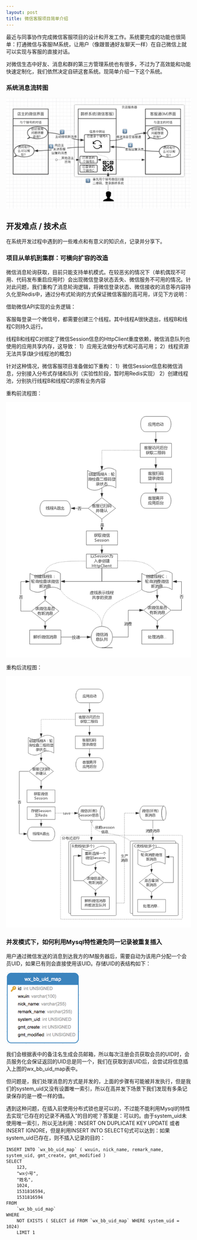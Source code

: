 ```yaml
---
layout: post
title: 微信客服项目简单介绍
---
```


最近与同事协作完成微信客服项目的设计和开发工作。系统要完成的功能也很简单：打通微信与客服IM系统，让用户（像跟普通好友聊天一样）在自己微信上就可以实现与客服的直接对话。

对微信生态中好友、消息和群的第三方管理系统也有很多，不过为了高效能和功能快速定制化，我们依然决定自研这套系统。现简单介绍一下这个系统。

### 系统消息流转图
![](/images/2018-08/weixin-kefu-1.png)


## 开发难点 / 技术点

在系统开发过程中遇到的一些难点和有意义的知识点，记录并分享下。

### 项目从单机到集群：可横向扩容的改造

微信消息轮询获取，目前只能支持单机模式。在较恶劣的情况下（单机偶现不可用、代码发布重启应用时）会出现微信登录状态丢失、微信服务不可用的情况。针对此问题，我们重构了消息轮询逻辑，将微信登录状态、微信接收的消息等内容持久化至Redis中，通过分布式轮询的方式保证微信客服的高可用，详见下方说明：

借助微信API实现的业务逻辑：

客服每登录一个微信号，都需要创建三个线程。其中线程A很快退出，线程B和线程C则持久运行。

线程B和线程C对绑定了微信Session信息的HttpClient重度依赖，微信消息队列也使用的应用共享内存，这导致：
1）应用无法做分布式和可高可用；
2）线程资源无法共享(缺少线程池的概念)

针对这种情况，微信客服项目准备做如下重构：
1）微信Session信息和微信消息，分别接入分布式存储和队列（实验性阶段，暂时用Redis实现）
2）创建线程池，分别执行线程B和线程C的原有业务内容

重构前流程图：

![](/images/2018-08/weixin-kefu-2.png)

重构后流程图：


![](/images/2018-08/weixin-kefu-3.png)

### 并发模式下，如何利用Mysql特性避免同一记录被重复插入
用户通过微信发送的消息到达我方的IM服务器后，需要自动为该用户分配一个会员UID，如果已有则会直接使用该UID。存储UID的表结构如下：

![](/images/2018-08/weixin-kefu-4.png)


我们会根据表中的备注名生成会员邮箱，所以每次注册会员获取会员的UID时，会员服务化会保证返回的UID总是同一个，我们在获取到该UID后，会尝试将信息插入上图的wx_bb_uid_map表中。

但问题是，我们处理消息的方式是并发的，上面的步骤有可能被并发执行，但是我们的system_uid又没有设置唯一索引，所以在高并发下场景下我们发现有多条记录保存的是一模一样的值。

遇到这种问题，在插入前使用分布式锁也是可以的，不过能不能利用Mysql的特性去实现“已存在的记录不再插入”的目的呢？答案是：可以的。由于system_uid未使用唯一索引，所以无法利用：INSERT ON DUPLICATE KEY UPDATE 或者 INSERT IGNORE，但是利用INSERT INTO SELECT句式可以达到：如果system_uid已存在，则不插入记录的目的：

```
INSERT INTO `wx_bb_uid_map` ( wxuin, nick_name, remark_name, system_uid, gmt_create, gmt_modified ) 
SELECT
    123,
    "wx小号",
    "姓名",
    1024,
    1531816594,
    1531816594 
FROM
    `wx_bb_uid_map` 
WHERE
    NOT EXISTS ( SELECT id FROM `wx_bb_uid_map` WHERE system_uid = 1024) 
    LIMIT 1
```


